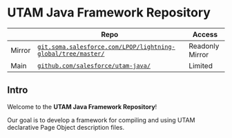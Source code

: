 # UTAM Java Framework Repository

|       | Repo   | Access |
| ----- | ------ | ---- |
| Mirror | [`git.soma.salesforce.com/LPOP/lightning-global/tree/master/`](https://git.soma.salesforce.com/LPOP/utam-java-global/tree/main/) | Readonly Mirror |
| Main | [`github.com/salesforce/utam-java/`](https://github.com/salesforce/utam-java/) | Limited |

## Intro

Welcome to the **UTAM Java Framework Repository**!

Our goal is to develop a framework for compiling and using UTAM declarative Page Object description
files.
